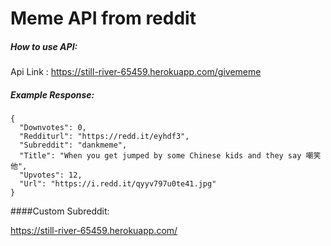 # Meme API from reddit

##### How to use API:

Api Link : https://still-river-65459.herokuapp.com/givememe

##### Example Response:
```
{
  "Downvotes": 0,
  "Redditurl": "https://redd.it/eyhdf3",
  "Subreddit": "dankmeme",
  "Title": "When you get jumped by some Chinese kids and they say 嘲笑他",
  "Upvotes": 12,
  "Url": "https://i.redd.it/qyyv797u0te41.jpg"
}
```

####Custom Subreddit:

https://still-river-65459.herokuapp.com/<subredditname>